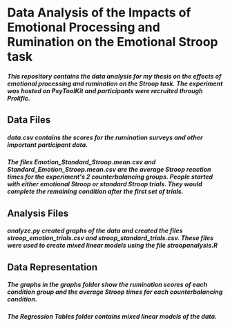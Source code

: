 # Data Analysis of the Impacts of Emotional Processing and Rumination on the Emotional Stroop task

##### This repository contains the data analysis for my thesis on the effects of emotional processing and rumination on the Stroop task. The experiment was hosted on PsyToolKit and participants were recruited through Prolific.

## Data Files
##### *data.csv* contains the scores for the rumination surveys and other important participant data.

##### The files *Emotion_Standard_Stroop.mean.csv* and *Standard_Emotion_Stroop.mean.csv* are the average Stroop reaction times for the experiment's 2 counterbalancing groups. People started with either emotional Stroop or standard Stroop trials. They would complete the remaining condition after the first set of trials.

## Analysis Files 

##### *analyze.py* created graphs of the data and created the files *stroop_emotion_trials.csv* and *stroop_standard_trials.csv*. These files were used to create mixed linear models using the file *stroopanalysis.R*

## Data Representation
##### The graphs in the *graphs* folder show the rumination scores of each condition group and the average Stroop times for each counterbalancing condition.

##### The *Regression Tables* folder contains mixed linear models of the data.
